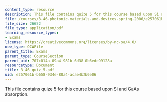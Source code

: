 ```yaml
---
content_type: resource
description: This file contains quize 5 for this course based upon Si and GaAs absorption.
file: /courses/3-46-photonic-materials-and-devices-spring-2006/e257061bb658934e80a4acae4b2b6e06_3_46_quiz_5.pdf
file_size: 26652
file_type: application/pdf
learning_resource_types:
- Exams
license: https://creativecommons.org/licenses/by-nc-sa/4.0/
ocw_type: OCWFile
parent_title: Exams
parent_type: CourseSection
parent_uid: 707c014a-09a4-981b-6d38-0b6edc99128a
resourcetype: Document
title: 3_46_quiz_5.pdf
uid: e257061b-b658-934e-80a4-acae4b2b6e06
---
```

This file contains quize 5 for this course based upon Si and GaAs absorption.